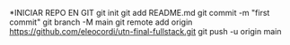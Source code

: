 *INICIAR REPO EN GIT
git init
git add README.md
git commit -m "first commit"
git branch -M main
git remote add origin https://github.com/eleocordi/utn-final-fullstack.git
git push -u origin main